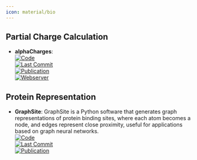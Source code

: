 ```yaml
---
icon: material/bio
---
```



## **Partial Charge Calculation**
- **alphaCharges**:   
	[![Code](https://img.shields.io/github/stars/sb-ncbr/AlphaCharges?style=for-the-badge&logo=github)](https://github.com/sb-ncbr/AlphaCharges)  
	[![Last Commit](https://img.shields.io/github/last-commit/sb-ncbr/AlphaCharges?style=for-the-badge&logo=github)](https://github.com/sb-ncbr/AlphaCharges)  
	[![Publication](https://img.shields.io/badge/Publication-Citations:1-blue?style=for-the-badge&logo=bookstack)](https://doi.org/10.1093/nar/gkad349)  
	[![Webserver](https://img.shields.io/badge/Webserver-online-brightgreen?style=for-the-badge&logo=cachet&logoColor=65FF8F)](https://alphacharges.ncbr.muni.cz/)  

## **Protein Representation**
- **GraphSite**: GraphSite is a Python software that generates graph representations of protein binding sites, where each atom becomes a node, and edges represent close proximity, useful for applications based on graph neural networks.  
	[![Code](https://img.shields.io/github/stars/shiwentao00/Graphsite?style=for-the-badge&logo=github)](https://github.com/shiwentao00/Graphsite)  
	[![Last Commit](https://img.shields.io/github/last-commit/shiwentao00/Graphsite?style=for-the-badge&logo=github)](https://github.com/shiwentao00/Graphsite)  
	[![Publication](https://img.shields.io/badge/Publication-Citations:0-blue?style=for-the-badge&logo=bookstack)](https://doi.org/10.1101/2021.12.06.471420v1)  
